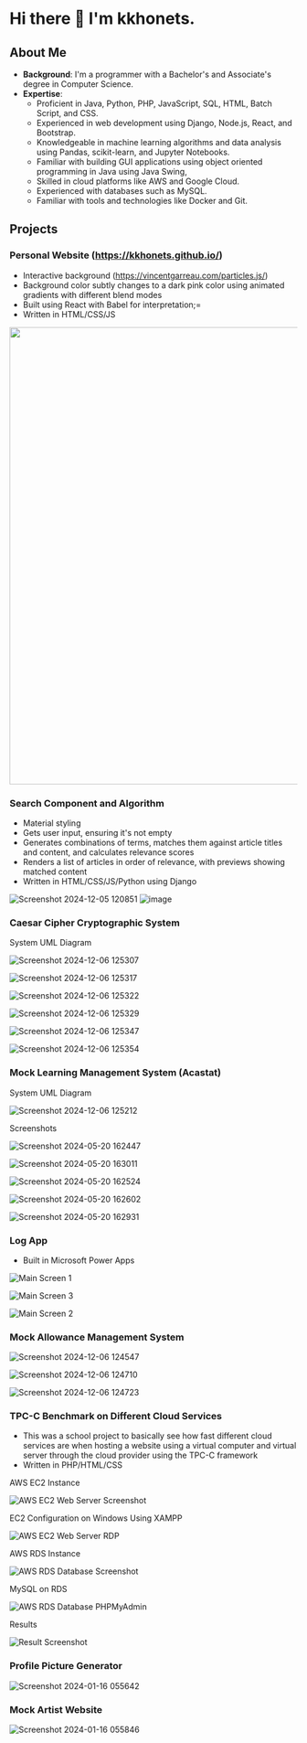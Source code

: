 # Hi there 👋 I'm kkhonets.

## About Me
- **Background**: I'm a programmer with a Bachelor's and Associate's degree in Computer Science.
- **Expertise**:
  - Proficient in Java, Python, PHP, JavaScript, SQL, HTML, Batch Script, and CSS.
  - Experienced in web development using Django, Node.js, React, and Bootstrap.
  - Knowledgeable in machine learning algorithms and data analysis using Pandas, scikit-learn, and Jupyter Notebooks.
  - Familiar with building GUI applications using object oriented programming in Java using Java Swing,
  - Skilled in cloud platforms like AWS and Google Cloud.
  - Experienced with databases such as MySQL.
  - Familiar with tools and technologies like Docker and Git.

## Projects
### Personal Website (https://kkhonets.github.io/)
  - Interactive background (https://vincentgarreau.com/particles.js/)
  - Background color subtly changes to a dark pink color using animated gradients with different blend modes
  - Built using React with Babel for interpretation;=
  - Written in HTML/CSS/JS
<img src="https://github.com/user-attachments/assets/0e5c64cb-b30a-49bb-8a14-0b7c25dbe9e0" width="800rem" >

### Search Component and Algorithm
  - Material styling
  - Gets user input, ensuring it's not empty
  - Generates combinations of terms, matches them against article titles and content, and calculates relevance scores
  - Renders a list of articles in order of relevance, with previews showing matched content
  - Written in HTML/CSS/JS/Python using Django

![Screenshot 2024-12-05 120851](https://github.com/user-attachments/assets/f6ba5c19-3f6b-4559-bec5-8bcc162ccaa9)
![image](https://github.com/user-attachments/assets/5dfab609-cab4-47d6-ab51-67c4f68d69e9)

### Caesar Cipher Cryptographic System
System UML Diagram

![Screenshot 2024-12-06 125307](https://github.com/user-attachments/assets/12de9380-d3ee-43e6-a7f9-aa70ba7c9138)

![Screenshot 2024-12-06 125317](https://github.com/user-attachments/assets/389f3755-d831-4898-b76f-73fee87e23f0)

![Screenshot 2024-12-06 125322](https://github.com/user-attachments/assets/871a5042-fd94-4840-a679-c5790628501d)

![Screenshot 2024-12-06 125329](https://github.com/user-attachments/assets/e7ce8c61-a086-46a5-aef9-bb5a345ca5a5)

![Screenshot 2024-12-06 125347](https://github.com/user-attachments/assets/67582c80-304c-45ed-a25f-c0e07c5440ea)

![Screenshot 2024-12-06 125354](https://github.com/user-attachments/assets/35f9a287-3127-40f9-9e42-f94296d3f674)

### Mock Learning Management System (Acastat)
System UML Diagram

![Screenshot 2024-12-06 125212](https://github.com/user-attachments/assets/a3e150e2-267c-45a8-8982-32023d196429)

Screenshots

![Screenshot 2024-05-20 162447](https://github.com/user-attachments/assets/7aad6195-a017-406d-98ab-7e64615f5bb7)

![Screenshot 2024-05-20 163011](https://github.com/user-attachments/assets/e75ab410-1061-4f02-8168-f29c4bd70e5c)

![Screenshot 2024-05-20 162524](https://github.com/user-attachments/assets/73ac25fc-479d-4f04-bf4f-23141c78dbcf)

![Screenshot 2024-05-20 162602](https://github.com/user-attachments/assets/88e19c0e-1dd2-45a7-a252-92fd6c2be86a)

![Screenshot 2024-05-20 162931](https://github.com/user-attachments/assets/6dc98786-477b-44aa-b76b-c3c3d8aad52c)

### Log App

- Built in Microsoft Power Apps

![Main Screen 1](https://github.com/user-attachments/assets/8f3dea0f-4e43-4367-a722-605e634655cc)

![Main Screen 3](https://github.com/user-attachments/assets/77cf32c4-0c0e-4699-a1ba-7a953ae17626)

![Main Screen 2](https://github.com/user-attachments/assets/0f1db6e4-2f5e-4500-8410-476e6eacdc3f)

### Mock Allowance Management System

![Screenshot 2024-12-06 124547](https://github.com/user-attachments/assets/5fe5812a-6acd-4065-ba8f-dc86664ed06e)

![Screenshot 2024-12-06 124710](https://github.com/user-attachments/assets/979590c5-7050-4484-84b9-c9d2ebca3ff8)

![Screenshot 2024-12-06 124723](https://github.com/user-attachments/assets/b131f3da-2ffa-435d-9233-8e6fbaa4bffa)

### TPC-C Benchmark on Different Cloud Services
- This was a school project to basically see how fast different cloud services are when hosting a website using a virtual computer and virtual server through the cloud provider using the TPC-C framework
- Written in PHP/HTML/CSS

AWS EC2 Instance

![AWS EC2 Web Server Screenshot](https://github.com/user-attachments/assets/c88594e9-1837-4aa3-81de-cfef353b2cdb)

EC2 Configuration on Windows Using XAMPP 

![AWS EC2 Web Server RDP](https://github.com/user-attachments/assets/557cd25a-9fb2-4fa7-8062-35e6d747bada)

AWS RDS Instance

![AWS RDS Database Screenshot](https://github.com/user-attachments/assets/b1a44b17-2af2-489d-9e93-22ac2e8e260b)

MySQL on RDS

![AWS RDS Database PHPMyAdmin](https://github.com/user-attachments/assets/36dbf824-af72-4c12-bd19-0dda3eb6ef1b)

Results 

![Result Screenshot](https://github.com/user-attachments/assets/166ec7ec-94b9-4655-9e29-1ae6fe41b126)

### Profile Picture Generator

![Screenshot 2024-01-16 055642](https://github.com/user-attachments/assets/8f3c8ec6-c16d-4fae-866f-ffabe62eaa9b)

### Mock Artist Website

![Screenshot 2024-01-16 055846](https://github.com/user-attachments/assets/174d3627-a3a2-42bd-b797-fed6e07f8970)






<!--
**kkhonets/kkhonets** is a ✨ _special_ ✨ repository because its `README.md` (this file) appears on your GitHub profile.

Here are some ideas to get you started:

- 🔭 I’m currently working on ...
- 🌱 I’m currently learning ...
- 👯 I’m looking to collaborate on ...
- 🤔 I’m looking for help with ...
- 💬 Ask me about ...
- 📫 How to reach me: ...
- 😄 Pronouns: ...
- ⚡ Fun fact: ...
-->
